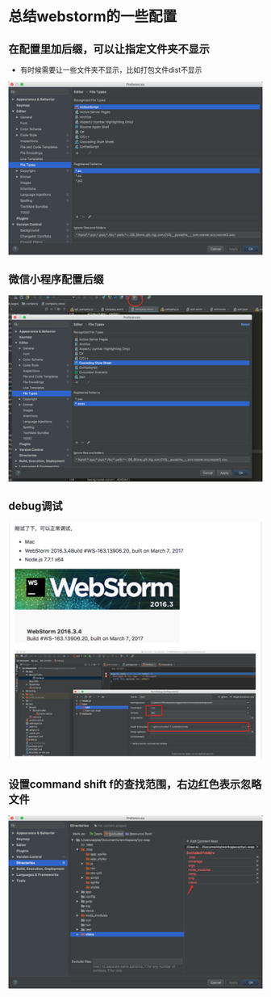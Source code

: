 # 总结webstorm的一些配置

## 在配置里加后缀，可以让指定文件夹不显示

* 有时候需要让一些文件夹不显示，比如打包文件dist不显示

![webstrom1](./images/webstrom1.png)

## 微信小程序配置后缀

![webstrom2](./images/webstrom2.png)

## debug调试

![webstrom3](./images/webstrom3.png)

## 设置command shift f的查找范围，右边红色表示忽略文件

![webstrom4](./images/webstrom4.png)


